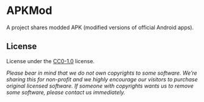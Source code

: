 # APKMod

A project shares modded APK (modified versions of official Android apps).

## License

License under the [CC0-1.0](LICENSE) license.

*Please bear in mind that we do not own copyrights to some software. We’re sharing this for non-profit and we highly encourage our visitors to purchase original licensed software. If someone with copyrights wants us to remove some software, please contact us immediately.*
